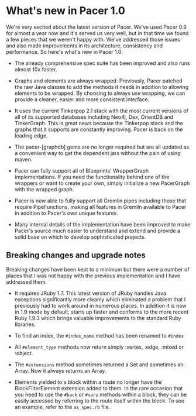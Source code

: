 What's new in Pacer 1.0
===

We're very excited about the latest version of Pacer. We've used Pacer
0.9 for almost a year now and it's served us very well, but in that time
we found a few pieces that we weren't happy with. We've addressed those
issues and also made improvements in its architecture, consistency and
performance. So here's what's new in Pacer 1.0:

* The already comprehensive spec suite has been improved and also
  runs almost 10x faster.

* Graphs and elements are always wrapped. Previously, Pacer
  patched the raw Java classes to add the methods it needs in addition
  to allowing elements to be wrapped. By choosing to always use
  wrapping, we can provide a cleaner, easier and more consistent
  interface.
* It uses the current Tinkerpop 2.1 stack with the most current versions
  of all of its supported databases including Neo4j, Dex, OrientDB and
  TinkerGraph. This is great news because
  the Tinkerpop stack and the graphs that it supports are constantly
  improving. Pacer is back on the leading edge.
* The pacer-[graphdb] gems are no longer required but are all updated as a
  convenient way to get the dependent jars without the pain of using maven.
* Pacer can fully support all of Blueprints' WrapperGraph implementations.
  If you need the functionality behind one of the wrappers or want to
  create your own, simply initialize a new PacerGraph with the wrapped
  graph.
* Pacer is now able to fully support all Gremlin pipes including those
  that require PipeFunctions, making all features in Gremlin available
  to Pacer in addition to Pacer's own unique features.
* Many internal details of the implementation have been improved to make
  Pacer's source much easier to understand and extend and provide a
  solid base on which to develop sophisticated prajects.


Breaking changes and upgrade notes
---

Breaking changes have been kept to a minimum but there were a number of
places that I was not happy with the previous implementation and I have
addressed them.

* It requires JRuby 1.7. This latest version of JRuby handles Java
  exceptions significantly more cleanly which eliminated a problem that I
  previously had to work around in numerous places. In addition it is
  now in 1.9 mode by default, starts up faster and conforms to the more
  recent Ruby 1.9.3 which brings valuable improvements to the standard
  Ruby libraries.

* To find an index, the `#index_name` method has been renamed to `#index`
* All `#element_type` methods now return simply :vertex, :edge, :mixed
  or :object.
* The `#extensions` method sometimes returned a Set and sometimes an Array. Now it
  always returns an Array.
* Elements yielded to a block within a route no longer have the
  BlockFilterElement extension added to them. In the rare occasion that
  you need to use the `#back` or `#vars` methods within a block, they
  can be easily accessed by referring to the route itself within the
  block. To see an example, refer to the `as_spec.rb` file.

